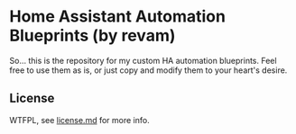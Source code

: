 # Home Assistant Automation Blueprints (by revam)

So… this is the repository for my custom HA automation blueprints. Feel free to
use them as is, or just copy and modify them to your heart's desire.

## License

WTFPL, see [license.md](./license.md) for more info.
